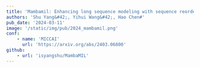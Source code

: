 ```yaml
---
title: 'Mambamil: Enhancing long sequence modeling with sequence reordering in computational pathology'
authors: 'Shu Yang&#42;, Yihui Wang&#42;, Hao Chen#'
pub_date: '2024-03-11'
image: '/static/img/pub/2024_mambamil.png'
conf:
    - name: 'MICCAI'
      url: 'https://arxiv.org/abs/2403.06800'
github:
    - url: 'isyangshu/MambaMIL'
---
```

